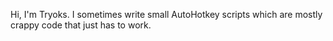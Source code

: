 Hi, I'm Tryoks. 
I sometimes write small AutoHotkey scripts which are mostly crappy code that just has to work.

<!---
T-r-y-o-k-s/T-r-y-o-k-s is a ✨ special ✨ repository because its `README.md` (this file) appears on your GitHub profile.
You can click the Preview link to take a look at your changes.
--->
